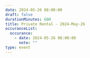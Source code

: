 ```yaml
---
date: 2024-05-26 08:00:00
draft: false
durationMinutes: 600
title: Private Rental - 2024-May-26
occuranceList:
  occurance:
    - date: 2024-05-26 08:00:00
      note: ""
type: event
---
```

